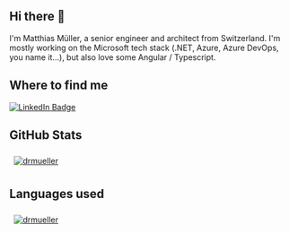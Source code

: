 ## Hi there 👋

I'm Matthias Müller, a senior engineer and architect from Switzerland. I'm mostly working on the Microsoft tech stack (.NET, Azure, Azure DevOps, you name it...), but also love some Angular / Typescript.

## Where to find me

[![LinkedIn Badge](https://img.shields.io/badge/LinkedIn-Profile-informational?style=flat&logo=linkedin&logoColor=white&color=0D76A8)](https://www.linkedin.com/in/mueller-matthias/)

## GitHub Stats

<a href="https://github.com/drmueller">
  <img align="center" style="margin:0.5rem" src="https://github-readme-stats.vercel.app/api?username=drmueller&show_icons=true&line_height=27&count_private=true&theme=dark" alt="drmueller" />
</a>

## Languages used

<a href="https://github.com/drmueller">
  <img align="center" style="margin:0.5rem" src="https://github-readme-stats.vercel.app/api/top-langs/?username=drmueller&layout=compact&hide=html&theme=dark" alt="drmueller" />
</a>
